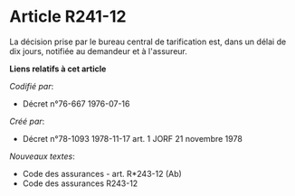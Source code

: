 # Article R241-12

La décision prise par le bureau central de tarification est, dans un délai de dix jours, notifiée au demandeur et à
l'assureur.

**Liens relatifs à cet article**

_Codifié par_:

  - Décret n°76-667 1976-07-16

_Créé par_:

  - Décret n°78-1093 1978-11-17 art. 1 JORF 21 novembre 1978

_Nouveaux textes_:

  - Code des assurances - art. R*243-12 (Ab)
  - Code des assurances R243-12
